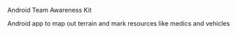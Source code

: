 Android Team Awareness Kit

Android app to map out terrain and mark resources like medics and vehicles